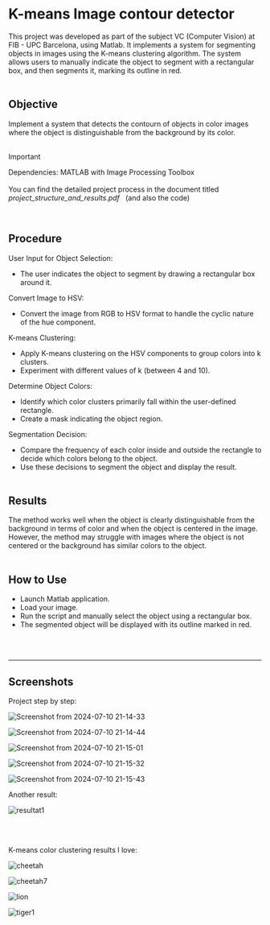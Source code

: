 # K-means Image contour detector
This project was developed as part of the subject VC (Computer Vision) at FIB - UPC Barcelona, using Matlab. It implements a system for segmenting objects in images using the K-means clustering algorithm. The system allows users to manually indicate the object to segment with a rectangular box, and then segments it, marking its outline in red. <br><br>

## Objective

Implement a system that detects the contourn of objects in color images where the object is distinguishable from the background by its color. <br><br>

> [!IMPORTANT]
> Dependencies: MATLAB with Image Processing Toolbox <br><br>
> You can find the detailed project process in the document titled  *project_structure_and_results.pdf* &nbsp; (and also the code)

<br>
    
## Procedure

User Input for Object Selection:
- The user indicates the object to segment by drawing a rectangular box around it.

Convert Image to HSV:
- Convert the image from RGB to HSV format to handle the cyclic nature of the hue component.

K-means Clustering:
- Apply K-means clustering on the HSV components to group colors into k clusters.
- Experiment with different values of k (between 4 and 10).

Determine Object Colors:
- Identify which color clusters primarily fall within the user-defined rectangle.
- Create a mask indicating the object region.

Segmentation Decision:
- Compare the frequency of each color inside and outside the rectangle to decide which colors belong to the object.
- Use these decisions to segment the object and display the result. <br><br>


## Results

The method works well when the object is clearly distinguishable from the background in terms of color and when the object is centered in the image. However, the method may struggle with images where the object is not centered or the background has similar colors to the object. <br><br>

## How to Use

- Launch Matlab application.
- Load your image.
- Run the script and manually select the object using a rectangular box.
- The segmented object will be displayed with its outline marked in red.

<br><br>

    
---

## Screenshots

Project step by step:

![Screenshot from 2024-07-10 21-14-33](https://github.com/ArnauCS03/k-means-image-contour-detector/assets/95536223/906cc088-78eb-4c4c-96e6-7aa1d9aa60ec)

![Screenshot from 2024-07-10 21-14-44](https://github.com/ArnauCS03/k-means-image-contour-detector/assets/95536223/b1d7f6c7-fd74-4a52-872b-042d68056076)

![Screenshot from 2024-07-10 21-15-01](https://github.com/ArnauCS03/k-means-image-contour-detector/assets/95536223/8d16c172-0052-4f5d-948e-b277dc018b03)

![Screenshot from 2024-07-10 21-15-32](https://github.com/ArnauCS03/k-means-image-contour-detector/assets/95536223/88ac3f51-b387-4888-ad1b-53ebe637a139)

![Screenshot from 2024-07-10 21-15-43](https://github.com/ArnauCS03/k-means-image-contour-detector/assets/95536223/0bc3c2fd-3c48-4a42-a6b2-337771a50adb)

Another result:

![resultat1](https://github.com/ArnauCS03/k-means-image-contour-detector/assets/95536223/a96484c1-40c3-47c4-9e35-f1208b8331ea) 

<br><br>

K-means color clustering results I love:

![cheetah](https://github.com/ArnauCS03/k-means-image-contour-detector/assets/95536223/712db451-f35f-4e79-9e32-92b4f5c3a7c2)

![cheetah7](https://github.com/ArnauCS03/k-means-image-contour-detector/assets/95536223/9eb68546-63d6-497b-aac5-c6697875be14)

![lion](https://github.com/ArnauCS03/k-means-image-contour-detector/assets/95536223/70e4dc8f-6986-4702-86f3-64588639070d)

![tiger1](https://github.com/ArnauCS03/k-means-image-contour-detector/assets/95536223/c78b626f-e4c1-44b8-b41c-1e1d583f6368)


<br><br>
